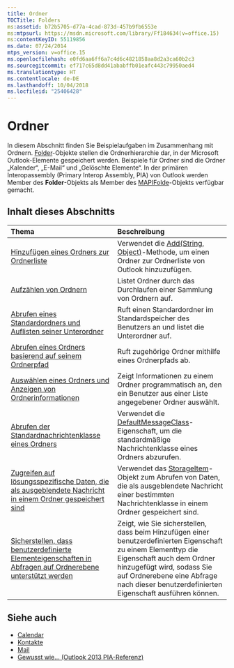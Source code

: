 ```yaml
---
title: Ordner
TOCTitle: Folders
ms:assetid: b72b5705-d77a-4cad-873d-457b9fb6553e
ms:mtpsurl: https://msdn.microsoft.com/library/Ff184634(v=office.15)
ms:contentKeyID: 55119856
ms.date: 07/24/2014
mtps_version: v=office.15
ms.openlocfilehash: e0fd6aa6ff6a7c4d6c4821858aa8d2a3ca60b2c3
ms.sourcegitcommit: ef717c65d8dd41ababffb01eafc443c79950aed4
ms.translationtype: HT
ms.contentlocale: de-DE
ms.lasthandoff: 10/04/2018
ms.locfileid: "25406428"
---
```

# <a name="folders"></a>Ordner

In diesem Abschnitt finden Sie Beispielaufgaben im Zusammenhang mit Ordnern. [Folder](https://msdn.microsoft.com/library/bb645774\(v=office.15\))-Objekte stellen die Ordnerhierarchie dar, in der Microsoft Outlook-Elemente gespeichert werden. Beispiele für Ordner sind die Ordner „Kalender“, „E-Mail“ und „Gelöschte Elemente“. In der primären Interopassembly (Primary Interop Assembly, PIA) von Outlook werden Member des **Folder**-Objekts als Member des [MAPIFolde](https://msdn.microsoft.com/library/bb624369\(v=office.15\))-Objekts verfügbar gemacht.

## <a name="in-this-section"></a>Inhalt dieses Abschnitts

|Thema|Beschreibung|
|:----|:----------|
|[Hinzufügen eines Ordners zur Ordnerliste](how-to-add-a-folder-to-the-folder-list.md) |Verwendet die [Add(String, Object)](https://msdn.microsoft.com/library/bb645065\(v=office.15\))-Methode, um einen Ordner zur Ordnerliste von Outlook hinzuzufügen.|
|[Aufzählen von Ordnern](how-to-enumerate-folders.md)  |Listet Ordner durch das Durchlaufen einer Sammlung von Ordnern auf.|
|[Abrufen eines Standardordners und Auflisten seiner Unterordner](how-to-get-a-default-folder-and-enumerate-its-subfolders.md) |Ruft einen Standardordner im Standardspeicher des Benutzers an und listet die Unterordner auf.|
|[Abrufen eines Ordners basierend auf seinem Ordnerpfad](how-to-get-a-folder-based-on-its-folder-path.md)  |Ruft zugehörige Ordner mithilfe eines Ordnerpfads ab.|
|[Auswählen eines Ordners und Anzeigen von Ordnerinformationen](how-to-select-a-folder-and-display-folder-information.md)  |Zeigt Informationen zu einem Ordner programmatisch an, den ein Benutzer aus einer Liste angegebener Ordner auswählt.|
|[Abrufen der Standardnachrichtenklasse eines Ordners](how-to-get-the-default-message-class-of-a-folder.md)  |Verwendet die [DefaultMessageClass](https://msdn.microsoft.com/library/bb646541\(v=office.15\))-Eigenschaft, um die standardmäßige Nachrichtenklasse eines Ordners abzurufen.|
|[Zugreifen auf lösungsspezifische Daten, die als ausgeblendete Nachricht in einem Ordner gespeichert sind](how-to-access-solution-specific-data-stored-as-a-hidden-message-in-a-folder.md)  |Verwendet das [StorageItem](https://msdn.microsoft.com/library/bb623436\(v=office.15\))-Objekt zum Abrufen von Daten, die als ausgeblendete Nachricht einer bestimmten Nachrichtenklasse in einem Ordner gespeichert sind.|
|[Sicherstellen, dass benutzerdefinierte Elementeigenschaften in Abfragen auf Ordnerebene unterstützt werden](how-to-ensure-that-custom-item-properties-are-supported-in-folder-level-queries.md) |Zeigt, wie Sie sicherstellen, dass beim Hinzufügen einer benutzerdefinierten Eigenschaft zu einem Elementtyp die Eigenschaft auch dem Ordner hinzugefügt wird, sodass Sie auf Ordnerebene eine Abfrage nach dieser benutzerdefinierten Eigenschaft ausführen können.|

## <a name="see-also"></a>Siehe auch

- [Calendar](calendar.md)
- [Kontakte](contacts.md)
- [Mail](mail.md)
- [Gewusst wie... (Outlook 2013 PIA-Referenz)](how-do-i-outlook-2013-pia-reference.md)

